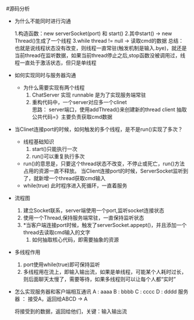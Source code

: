 #源码分析
* 为什么不能同时进行沟通
   	
   	1.构造函数：new serverSocket(port) 和 start()
   	2.其中start() -> new Thread()生成了一个线程
   	3.while thread != null -> 读取cmd的数据
   	总结： 也就是说线程状态没有改变，则线程一直常驻(触发机制是输入.bye)，就还是当前thread在监听数据，如果当前thread停止之后,stop函数没被调用过，线程一直处于激活状态，但只是单线程
   	
   	
   	
* 如何实现同时与服务器沟通  
    * 为什么需要实现有两个线程
        1. ChatServer 实现 runnable 是为了实现服务端常驻
        2. 重构代码中，一个server对应多一个clinet   
            思路：
            server端口，使用addThread()来创建新的thread
            client 抽取公共代码=》主要负责获取cmd数据
            
* 当Clinet连接port的时候，如何触发的多个线程，是不是run()实现了多次？
            
    * 线程基础知识
        1. start()只能执行一次
        2. run()可以重复执行多次
    * run()的意思是，只要这个thread状态不改变，不停止或死亡，run()方法占用的资源一直不释放。
      当Client连接port的时候，ServerSocket监听到了，就新增一个thread获取cmd输入
    * while(true) 此时程序进入死循环，一直着服务 
    
* 流程图
    1. 建立Socket联系，server端使用一个port,监听socket连接状态
    2. 使用一个Thread,保持服务端常驻，一直保持监听状态
    3. *当客户端连接port时候，触发了serverSocket.appept()，并且添加一个thread去读取cmd输入的文字
        1. 如何抽取核心代码，即需要抽象的资源
        
* 多线程作用
    1. port使用while(true)即可保持监听
    2. 多线程用在流上，即输入输出流，如果是单线程，可能某个人耗时过长，则后面聊天太慢了，需要等待，如果多线程则可以让每个人都“实时”  
    
* 怎么实现服务器和客户端相互通讯
    A : aaaa
    B : bbbb
    C : cccc
    D : dddd
    服务器 ： 接受A，返回给ABCD -> A
    
    将接受到的数据，返回给他们，关键：输入输出流 
    

    
    
  
   
   	 
	